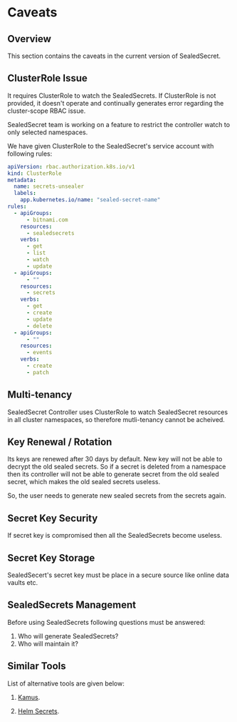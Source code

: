 # Caveats

## Overview

This section contains the caveats in the current version of SealedSecret.

## ClusterRole Issue

It requires ClusterRole to watch the SealedSecrets. If ClusterRole is not provided, it doesn't operate and continually generates error regarding the cluster-scope RBAC issue.

SealedSecret team is working on a feature to restrict the controller watch to only selected namespaces.

We have given ClusterRole to the SealedSecret's service account with following rules:

```yaml
apiVersion: rbac.authorization.k8s.io/v1
kind: ClusterRole
metadata:
  name: secrets-unsealer
  labels:
    app.kubernetes.io/name: "sealed-secret-name"
rules:
  - apiGroups:
      - bitnami.com
    resources:
      - sealedsecrets
    verbs:
      - get
      - list
      - watch
      - update
  - apiGroups:
      - ""
    resources:
      - secrets
    verbs:
      - get
      - create
      - update
      - delete
  - apiGroups:
      - ""
    resources:
      - events
    verbs:
      - create
      - patch
```

## Multi-tenancy

SealedSecret Controller uses ClusterRole to watch SealedSecret resources in all cluster namespaces, so therefore mutli-tenancy cannot be acheived.

## Key Renewal / Rotation

Its keys are renewed after 30 days by default. New key will not be able to decrypt the old sealed secrets. So if a secret is deleted from a namespace then its controller will not be able to generate secret from the old sealed secret, which makes the old sealed secrets useless.

So, the user needs to generate new sealed secrets from the secrets again.

## Secret Key Security

If secret key is compromised then all the SealedSecrets become useless.

## Secret Key Storage

SealedSecert's secret key must be place in a secure source like online data vaults etc.

## SealedSecrets Management

Before using SealedSecrets following questions must be answered:

1. Who will generate SealedSecrets?
2. Who will maintain it?

## Similar Tools

List of alternative tools are given below:

1. [Kamus](https://github.com/Soluto/kamus).

2. [Helm Secrets](https://github.com/futuresimple/helm-secrets).

